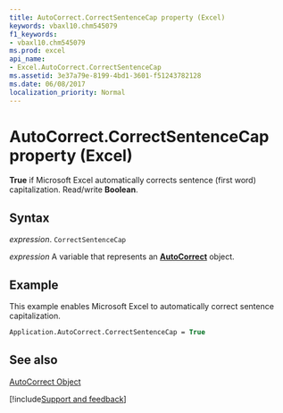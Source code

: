 ```yaml
---
title: AutoCorrect.CorrectSentenceCap property (Excel)
keywords: vbaxl10.chm545079
f1_keywords:
- vbaxl10.chm545079
ms.prod: excel
api_name:
- Excel.AutoCorrect.CorrectSentenceCap
ms.assetid: 3e37a79e-8199-4bd1-3601-f51243782128
ms.date: 06/08/2017
localization_priority: Normal
---
```



# AutoCorrect.CorrectSentenceCap property (Excel)

**True** if Microsoft Excel automatically corrects sentence (first word) capitalization. Read/write **Boolean**.


## Syntax

_expression_. `CorrectSentenceCap`

_expression_ A variable that represents an **[AutoCorrect](Excel.AutoCorrect(object).md)** object.


## Example

This example enables Microsoft Excel to automatically correct sentence capitalization.


```vb
Application.AutoCorrect.CorrectSentenceCap = True
```


## See also


[AutoCorrect Object](Excel.AutoCorrect(object).md)

[!include[Support and feedback](~/includes/feedback-boilerplate.md)]